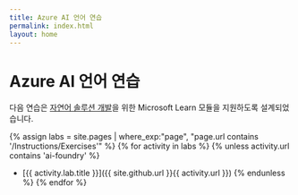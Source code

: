```yaml
---
title: Azure AI 언어 연습
permalink: index.html
layout: home
---
```


# Azure AI 언어 연습

다음 연습은 [자연어 솔루션 개발](https://learn.microsoft.com/training/paths/develop-language-solutions-azure-ai/)을 위한 Microsoft Learn 모듈을 지원하도록 설계되었습니다.


{% assign labs = site.pages | where_exp:"page", "page.url contains '/Instructions/Exercises'" %} {% for activity in labs  %} {% unless activity.url contains 'ai-foundry' %}
- [{{ activity.lab.title }}]({{ site.github.url }}{{ activity.url }}) {% endunless %} {% endfor %}
